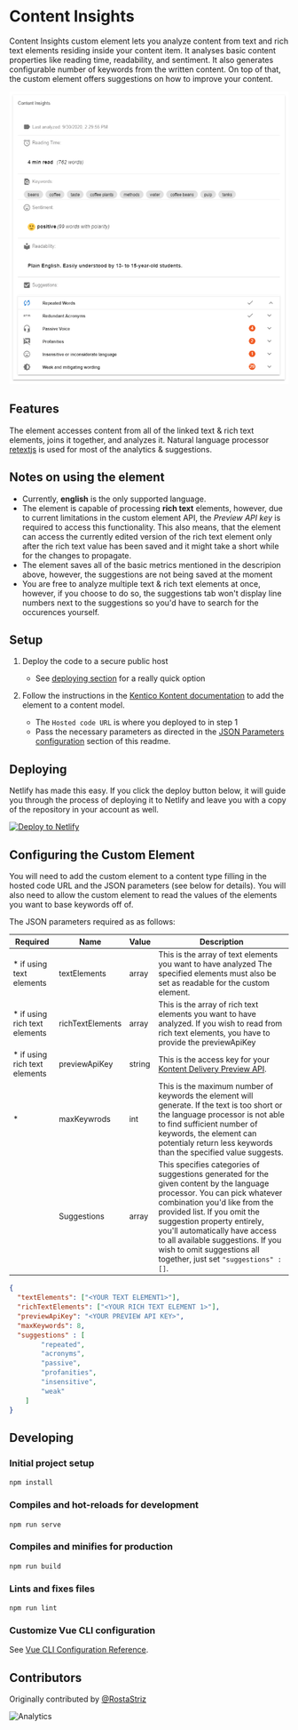 # Content Insights

Content Insights custom element lets you analyze content from text and rich text elements residing inside your content item. It analyses basic content properties like reading time, readability, and sentiment. It also generates configurable number of keywords from the written content.
On top of that, the custom element offers suggestions on how to improve your content.

![Screenshot of custom element](kontent-ingishts-screenshot.png)

## Features

The element accesses content from all of the linked text & rich text elements, joins it together, and analyzes it. Natural language processor [retextjs](https://github.com/retextjs) is used for most of the analytics & suggestions.

## Notes on using the element

- Currently,  **english** is the only supported language.
- The element is capable of processing **rich text** elements, however, due to current limitations in the custom element API, the *Preview API key* is required to access this functionality. This also means, that the element can access the currently edited version of the rich text element only after the rich text value has been saved and it might take a short while for the changes to propagate.
- The element saves all of the basic metrics mentioned in the descripion above, however, the suggestions are not being saved at the moment
- You are free to analyze multiple text & rich text elements at once, however, if you choose to do so, the suggestions tab won't display line numbers next to the suggestions so you'd have to search for the occurences yourself.

## Setup

1. Deploy the code to a secure public host

    - See [deploying section](#Deploying) for a really quick option

1. Follow the instructions in the [Kentico Kontent documentation](https://docs.kontent.ai/tutorials/develop-apps/integrate/integrating-your-own-content-editing-features#a-3--displaying-a-custom-element-in-kentico-kontent) to add the element to a content model.

    - The `Hosted code URL` is where you deployed to in step 1
    - Pass the necessary parameters as directed in the [JSON Parameters configuration](#json-parameters) section of this readme.

## Deploying

Netlify has made this easy. If you click the deploy button below, it will guide you through the process of deploying it to Netlify and leave you with a copy of the repository in your account as well.

[![Deploy to Netlify](https://www.netlify.com/img/deploy/button.svg)](https://app.netlify.com/start/deploy?repository=https://github.com/Kentico/kontent-custom-element-content-insights)

## Configuring the Custom Element

You will need to add the custom element to a content type filling in the hosted code URL and the JSON parameters (see below for details). You will also need to allow the custom element to read the values of the elements you want to base keywords off of.

The JSON parameters required as as follows:

|Required | Name | Value | Description |
|---------| ---- | ----- | ----------- |
|* if using text elements|textElements|array| This is the array of text elements you want to have analyzed The specified elements must also be set as readable for the custom element. |
|* if using rich text elements|richTextElements|array| This is the array of rich text elements you want to have analyzed. If you wish to read from rich text elements, you have to provide the previewApiKey |
|* if using rich text elements|previewApiKey|string| This is the access key for your [Kontent Delivery Preview API](https://docs.kontent.ai/reference/delivery-api#section/Production-vs.-Preview).|
|*|maxKeywrods|int| This is the maximum number of keywords the element will generate. If the text is too short or the language processor is not able to find sufficient number of keywords, the element can potentialy return less keywords than the specified value suggests.|
||Suggestions|array| This specifies categories of suggestions generated for the given content by the language processor. You can pick whatever combination you'd like from the provided list. If you omit the suggestion property entirely, you'll automatically have access to all available suggestions. If you wish to omit suggestions all together, just set ```"suggestions" : []```.|

```json
{
  "textElements": ["<YOUR TEXT ELEMENT1>"],
  "richTextElements": ["<YOUR RICH TEXT ELEMENT 1>"],
  "previewApiKey": "<YOUR PREVIEW API KEY>",
  "maxKeywords": 8,
  "suggestions" : [
        "repeated",
        "acronyms",
        "passive",
        "profanities",
        "insensitive",
        "weak"
    ]
}
```

## Developing

### Initial project setup

```console
npm install
```

### Compiles and hot-reloads for development

```console
npm run serve
```

### Compiles and minifies for production

```console
npm run build
```

### Lints and fixes files

```console
npm run lint
```

### Customize Vue CLI configuration

See [Vue CLI Configuration Reference](https://cli.vuejs.org/config/).

## Contributors

Originally contributed by [@RostaStriz](https://github.com/strizr)

![Analytics](https://kentico-ga-beacon.azurewebsites.net/api/UA-69014260-4/Kentico/kontent-custom-element-content-insights?pixel)

